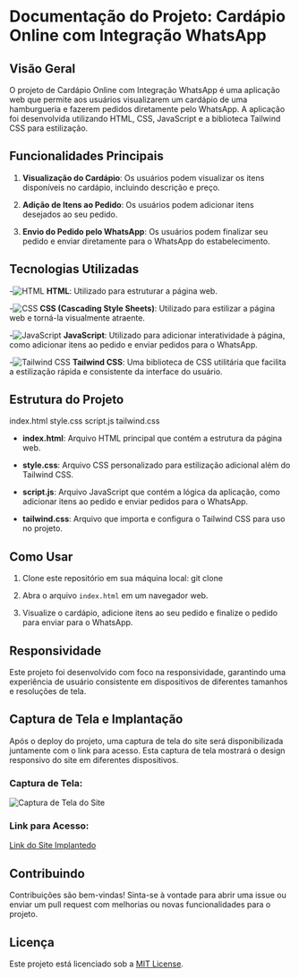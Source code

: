 # Documentação do Projeto: Cardápio Online com Integração WhatsApp

## Visão Geral

O projeto de Cardápio Online com Integração WhatsApp é uma aplicação web que permite aos usuários visualizarem um cardápio de uma hamburgueria e fazerem pedidos diretamente pelo WhatsApp. A aplicação foi desenvolvida utilizando HTML, CSS, JavaScript e a biblioteca Tailwind CSS para estilização.

## Funcionalidades Principais

1. **Visualização do Cardápio**: Os usuários podem visualizar os itens disponíveis no cardápio, incluindo descrição e preço.

2. **Adição de Itens ao Pedido**: Os usuários podem adicionar itens desejados ao seu pedido.

3. **Envio do Pedido pelo WhatsApp**: Os usuários podem finalizar seu pedido e enviar diretamente para o WhatsApp do estabelecimento.

## Tecnologias Utilizadas

-![HTML](https://img.icons8.com/color/48/000000/html-5.png)
 **HTML**: Utilizado para estruturar a página web.
  

-![CSS](https://img.icons8.com/color/48/000000/css3.png)
 **CSS (Cascading Style Sheets)**: Utilizado para estilizar a página web e torná-la visualmente atraente.

-![JavaScript](https://img.icons8.com/color/48/000000/javascript.png)
 **JavaScript**: Utilizado para adicionar interatividade à página, como adicionar itens ao pedido e enviar pedidos para o WhatsApp.

-![Tailwind CSS](https://img.icons8.com/color/48/000000/tailwindcss.png)
 **Tailwind CSS**: Uma biblioteca de CSS utilitária que facilita a estilização rápida e consistente da interface do usuário.

## Estrutura do Projeto

index.html
style.css
script.js
tailwind.css


- **index.html**: Arquivo HTML principal que contém a estrutura da página web.

- **style.css**: Arquivo CSS personalizado para estilização adicional além do Tailwind CSS.

- **script.js**: Arquivo JavaScript que contém a lógica da aplicação, como adicionar itens ao pedido e enviar pedidos para o WhatsApp.

- **tailwind.css**: Arquivo que importa e configura o Tailwind CSS para uso no projeto.

## Como Usar

1. Clone este repositório em sua máquina local:
git clone


2. Abra o arquivo `index.html` em um navegador web.

3. Visualize o cardápio, adicione itens ao seu pedido e finalize o pedido para enviar para o WhatsApp.

## Responsividade

Este projeto foi desenvolvido com foco na responsividade, garantindo uma experiência de usuário consistente em dispositivos de diferentes tamanhos e resoluções de tela.

## Captura de Tela e Implantação

Após o deploy do projeto, uma captura de tela do site será disponibilizada juntamente com o link para acesso. Esta captura de tela mostrará o design responsivo do site em diferentes dispositivos.

### Captura de Tela:

![Captura de Tela do Site](screenshot.png)

### Link para Acesso:

[Link do Site Implantedo](https://seu-site.com)

## Contribuindo

Contribuições são bem-vindas! Sinta-se à vontade para abrir uma issue ou enviar um pull request com melhorias ou novas funcionalidades para o projeto.

## Licença

Este projeto está licenciado sob a [MIT License](LICENSE).


